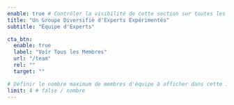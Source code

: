 ```yaml
---
enable: true # Contrôler la visibilité de cette section sur toutes les pages où elle est utilisée
title: "Un Groupe Diversifié d'Experts Expérimentés"
subtitle: "Équipe d'Experts"

cta_btn:
  enable: true
  label: "Voir Tous les Membres"
  url: "/team"
  rel: ""
  target: ""

# Définir le nombre maximum de membres d'équipe à afficher dans cette instance de composant
limit: 4 # false / nombre
---
```

